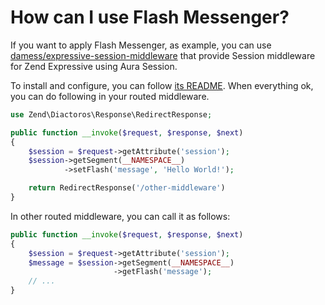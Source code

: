 # How can I use Flash Messenger?

If you want to apply Flash Messenger, as example, you can use [damess/expressive-session-middleware](https://github.com/dannym87/expressive-session-middleware) that provide Session middleware for Zend Expressive using Aura Session.

To install and configure, you can follow [its README](https://github.com/dannym87/expressive-session-middleware/blob/master/README.md). When everything ok, you can do following in your routed middleware.

```php
use Zend\Diactoros\Response\RedirectResponse;

public function __invoke($request, $response, $next)
{
    $session = $request->getAttribute('session');
    $session->getSegment(__NAMESPACE__)
            ->setFlash('message', 'Hello World!');

    return RedirectResponse('/other-middleware')
}
```

In other routed middleware, you can call it as follows:

```php
public function __invoke($request, $response, $next)
{
    $session = $request->getAttribute('session');
    $message = $session->getSegment(__NAMESPACE__)
                       ->getFlash('message');
    // ...
}
```  
